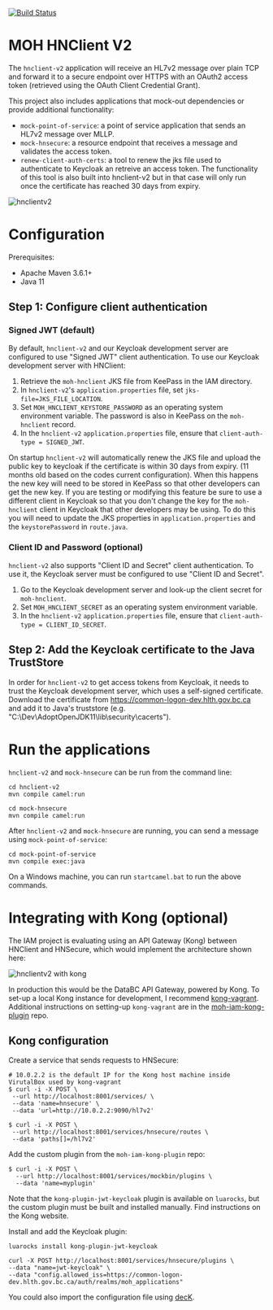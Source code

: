 [![Build Status](https://travis-ci.org/bcgov/moh-hnclient-v2.svg?branch=master)](https://travis-ci.org/bcgov/moh-hnclient-v2)

# MOH HNClient V2

The `hnclient-v2` application will receive an HL7v2 message over plain TCP and forward it to a secure endpoint over HTTPS with an OAuth2 access token (retrieved using the OAuth Client Credential Grant).

This project also includes applications that mock-out dependencies or provide additional functionality:
 - `mock-point-of-service`: a point of service application that sends an HL7v2 message over MLLP.
 - `mock-hnsecure`: a resource endpoint that receives a message and validates the access token.
 - `renew-client-auth-certs`: a tool to renew the jks file used to authenticate to Keycloak an retreive an access token. The functionality of this tool is also built into hnclient-v2 but in that case will only run once the certificate has reached 30 days from expiry. 

 ![hnclientv2](https://user-images.githubusercontent.com/1767127/88949525-36f92f80-d248-11ea-9de7-1479222f1cfd.png)

# Configuration

Prerequisites:
- Apache Maven 3.6.1+
- Java 11

## Step 1: Configure client authentication

### Signed JWT (default)

By default, `hnclient-v2` and our Keycloak development server are configured to use "Signed JWT" client authentication. To use our Keycloak development server with HNClient:

1. Retrieve the `moh-hnclient` JKS file from KeePass in the IAM directory.
2. In `hnclient-v2`'s `application.properties` file, set `jks-file=JKS_FILE_LOCATION`.
3. Set `MOH_HNCLIENT_KEYSTORE_PASSWORD` as an operating system environment variable. The password is also in KeePass on the `moh-hnclient` record.
4. In the `hnclient-v2` `application.properties` file, ensure that `client-auth-type = SIGNED_JWT`.

On startup `hnclient-v2` will automatically renew the JKS file and upload the public key to keycloak if the certificate is within 30 days from expiry. (11 months old based on the codes current configuration). When this happens the new key will need to be stored in KeePass so that other developers can get the new key. If you are testing or modifying this feature be sure to use a different client in Keycloak so that you don't change the key for the `moh-hnclient` client in Keycloak that other developers may be using. To do this you will need to update the JKS properties in `application.properties` and the `keystorePassword` in `route.java`.

### Client ID and Password (optional)

`hnclient-v2` also supports "Client ID and Secret" client authentication. To use it, the Keycloak server must be configured to use "Client ID and Secret".

1. Go to the Keycloak development server and look-up the client secret for `moh-hnclient`.
2. Set `MOH_HNCLIENT_SECRET` as an operating system environment variable.
3. In the `hnclient-v2` `application.properties` file, ensure that `client-auth-type = CLIENT_ID_SECRET`.

## Step 2: Add the Keycloak certificate to the Java TrustStore

In order for `hnclient-v2` to get access tokens from Keycloak, it needs to trust the Keycloak development server, which uses a self-signed certificate. Download the certificate from https://common-logon-dev.hlth.gov.bc.ca and add it to Java's truststore (e.g. "C:\Dev\AdoptOpenJDK11\lib\security\cacerts").

# Run the applications

`hnclient-v2` and `mock-hnsecure` can be run from the command line:

```
cd hnclient-v2
mvn compile camel:run
```

```
cd mock-hnsecure
mvn compile camel:run
```

After `hnclient-v2` and `mock-hnsecure` are running, you can send a message using `mock-point-of-service`:

```
cd mock-point-of-service
mvn compile exec:java
```

On a Windows machine, you can run `startcamel.bat` to run the above commands.

# Integrating with Kong (optional)

The IAM project is evaluating using an API Gateway (Kong) between HNClient and HNSecure, which would implement the architecture shown here:

![hnclientv2 with kong](https://user-images.githubusercontent.com/1767127/95481808-454b8200-0942-11eb-9b8b-e0bda43318cd.png)

In production this would be the DataBC API Gateway, powered by Kong. To set-up a local Kong instance for development, I recommend [kong-vagrant](https://github.com/Kong/kong-vagrant). Additional instructions on setting-up `kong-vagrant` are in the [moh-iam-kong-plugin](https://github.com/bcgov/moh-iam-kong-plugin) repo.

## Kong configuration

Create a service that sends requests to HNSecure:

 ```
# 10.0.2.2 is the default IP for the Kong host machine inside VirutalBox used by kong-vagrant
$ curl -i -X POST \
  --url http://localhost:8001/services/ \
  --data 'name=hnsecure' \
  --data 'url=http://10.0.2.2:9090/hl7v2'

$ curl -i -X POST \
  --url http://localhost:8001/services/hnsecure/routes \
  --data 'paths[]=/hl7v2'
```

Add the custom plugin from the `moh-iam-kong-plugin` repo:

```
$ curl -i -X POST \
  --url http://localhost:8001/services/mockbin/plugins \
  --data 'name=myplugin'
 ```

Note that the `kong-plugin-jwt-keycloak` plugin is available on `luarocks`, but the custom plugin must be built and installed manually. Find instructions on the Kong website.

Install and add the Keycloak plugin:

```
luarocks install kong-plugin-jwt-keycloak

curl -X POST http://localhost:8001/services/hnsecure/plugins \
--data "name=jwt-keycloak" \
--data "config.allowed_iss=https://common-logon-dev.hlth.gov.bc.ca/auth/realms/moh_applications"
```

You could also import the configuration file using [decK](https://docs.konghq.com/deck/guides/backup-restore/).